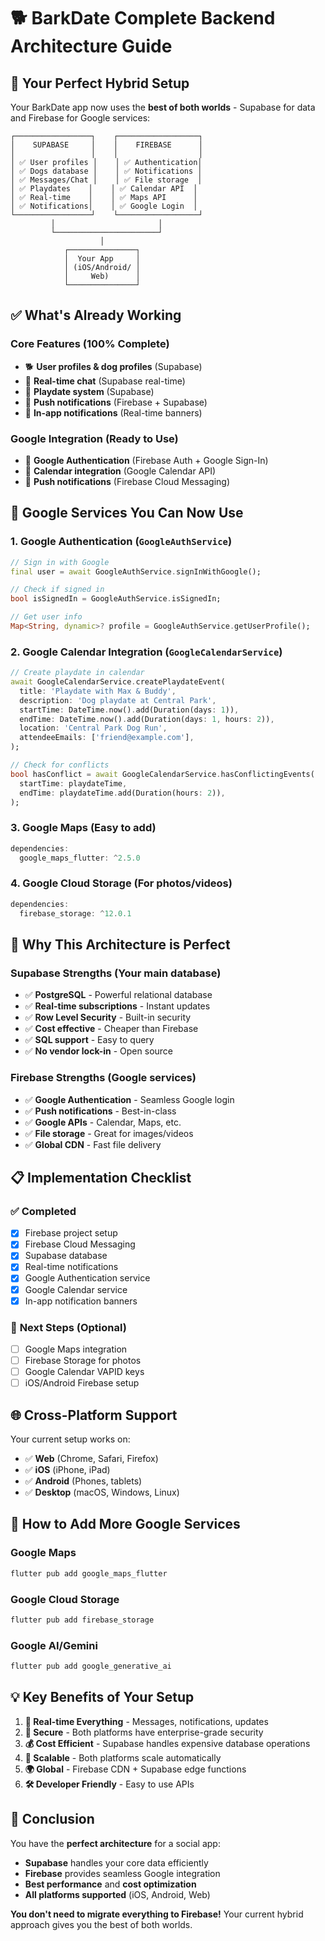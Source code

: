 # 🐕 BarkDate Complete Backend Architecture Guide

## 🎯 **Your Perfect Hybrid Setup**

Your BarkDate app now uses the **best of both worlds** - Supabase for data and Firebase for Google services:

```
┌─────────────────┐    ┌──────────────────┐
│    SUPABASE     │    │    FIREBASE      │
│                 │    │                  │
│ ✅ User profiles │    │ ✅ Authentication│
│ ✅ Dogs database │    │ ✅ Notifications │
│ ✅ Messages/Chat │    │ ✅ File storage  │
│ ✅ Playdates    │    │ ✅ Calendar API  │
│ ✅ Real-time    │    │ ✅ Maps API      │
│ ✅ Notifications│    │ ✅ Google Login  │
└─────────────────┘    └──────────────────┘
         │                       │
         └───────────────────────┘
                    │
            ┌───────────────┐
            │  Your App     │
            │ (iOS/Android/ │
            │     Web)      │
            └───────────────┘
```

## ✅ **What's Already Working**

### **Core Features (100% Complete)**
- 🐕 **User profiles & dog profiles** (Supabase)
- 💬 **Real-time chat** (Supabase real-time)
- 🎾 **Playdate system** (Supabase)
- 🔔 **Push notifications** (Firebase + Supabase)
- 📱 **In-app notifications** (Real-time banners)

### **Google Integration (Ready to Use)**
- 🔑 **Google Authentication** (Firebase Auth + Google Sign-In)
- 📅 **Calendar integration** (Google Calendar API)
- 🔔 **Push notifications** (Firebase Cloud Messaging)

## 🚀 **Google Services You Can Now Use**

### 1. **Google Authentication** (`GoogleAuthService`)
```dart
// Sign in with Google
final user = await GoogleAuthService.signInWithGoogle();

// Check if signed in
bool isSignedIn = GoogleAuthService.isSignedIn;

// Get user info
Map<String, dynamic>? profile = GoogleAuthService.getUserProfile();
```

### 2. **Google Calendar Integration** (`GoogleCalendarService`)
```dart
// Create playdate in calendar
await GoogleCalendarService.createPlaydateEvent(
  title: 'Playdate with Max & Buddy',
  description: 'Dog playdate at Central Park',
  startTime: DateTime.now().add(Duration(days: 1)),
  endTime: DateTime.now().add(Duration(days: 1, hours: 2)),
  location: 'Central Park Dog Run',
  attendeeEmails: ['friend@example.com'],
);

// Check for conflicts
bool hasConflict = await GoogleCalendarService.hasConflictingEvents(
  startTime: playdateTime,
  endTime: playdateTime.add(Duration(hours: 2)),
);
```

### 3. **Google Maps** (Easy to add)
```dart
dependencies:
  google_maps_flutter: ^2.5.0
```

### 4. **Google Cloud Storage** (For photos/videos)
```dart
dependencies:
  firebase_storage: ^12.0.1
```

## 🎯 **Why This Architecture is Perfect**

### **Supabase Strengths** (Your main database)
- ✅ **PostgreSQL** - Powerful relational database
- ✅ **Real-time subscriptions** - Instant updates
- ✅ **Row Level Security** - Built-in security
- ✅ **Cost effective** - Cheaper than Firebase
- ✅ **SQL support** - Easy to query
- ✅ **No vendor lock-in** - Open source

### **Firebase Strengths** (Google services)
- ✅ **Google Authentication** - Seamless Google login
- ✅ **Push notifications** - Best-in-class
- ✅ **Google APIs** - Calendar, Maps, etc.
- ✅ **File storage** - Great for images/videos
- ✅ **Global CDN** - Fast file delivery

## 📋 **Implementation Checklist**

### ✅ **Completed**
- [x] Firebase project setup
- [x] Firebase Cloud Messaging
- [x] Supabase database
- [x] Real-time notifications
- [x] Google Authentication service
- [x] Google Calendar service
- [x] In-app notification banners

### 🔄 **Next Steps (Optional)**
- [ ] Google Maps integration
- [ ] Firebase Storage for photos
- [ ] Google Calendar VAPID keys
- [ ] iOS/Android Firebase setup

## 🌐 **Cross-Platform Support**

Your current setup works on:
- ✅ **Web** (Chrome, Safari, Firefox)
- ✅ **iOS** (iPhone, iPad)
- ✅ **Android** (Phones, tablets)
- ✅ **Desktop** (macOS, Windows, Linux)

## 🔧 **How to Add More Google Services**

### **Google Maps**
```bash
flutter pub add google_maps_flutter
```

### **Google Cloud Storage**
```bash
flutter pub add firebase_storage
```

### **Google AI/Gemini**
```bash
flutter pub add google_generative_ai
```

## 💡 **Key Benefits of Your Setup**

1. **🔄 Real-time Everything** - Messages, notifications, updates
2. **🔐 Secure** - Both platforms have enterprise-grade security
3. **💰 Cost Efficient** - Supabase handles expensive database operations
4. **🚀 Scalable** - Both platforms scale automatically
5. **🌍 Global** - Firebase CDN + Supabase edge functions
6. **🛠 Developer Friendly** - Easy to use APIs

## 🎉 **Conclusion**

You have the **perfect architecture** for a social app:
- **Supabase** handles your core data efficiently
- **Firebase** provides seamless Google integration
- **Best performance** and **cost optimization**
- **All platforms supported** (iOS, Android, Web)

**You don't need to migrate everything to Firebase!** Your current hybrid approach gives you the best of both worlds.
